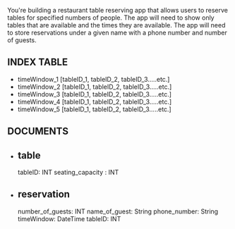 You're building a restaurant table reserving app that allows users to reserve tables for specified numbers of people. The app will need to show only tables that are available and the times they are available. The app will need to store reservations under a given name with a phone number and number of guests.

INDEX TABLE
-----------
  * timeWindow_1 [tableID_1, tableID_2, tableID_3.....etc.]
  * timeWindow_2 [tableID_1, tableID_2, tableID_3.....etc.]
  * timeWindow_3 [tableID_1, tableID_2, tableID_3.....etc.]
  * timeWindow_4 [tableID_1, tableID_2, tableID_3.....etc.]
  * timeWindow_5 [tableID_1, tableID_2, tableID_3.....etc.]

DOCUMENTS
---------      
  * table
    -----
      tableID: INT
      seating_capacity : INT

  * reservation
    -----------
      number_of_guests: INT
      name_of_guest: String
      phone_number: String
      timeWindow: DateTime
      tableID: INT
